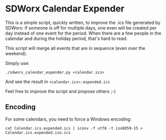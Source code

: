 SDWorx Calendar Expender
========================

This is a simple script, quickly written, to improve the .ics file generated by
SDWorx: if someone is off for multiple days, one even will be created per day
instead of one event for the period. When there are a few people in the
calendar and during the holiday period, that's hard to read.

This script will merge all events that are in sequence (even over the weekend).

Simply use:

    ./sdworx_calendar_expender.py <calendar.ics>

And see the result in `<calendar.ics>.expended.ics`

Feel free to improve the script and propose others ;-)

Encoding
--------

For some calendars, you need to force a Windows encoding:

    cat Calendar.ics.expended.ics | iconv -f utf8 -t iso8859-15 > Calendar.ics.expended.iso.ics
